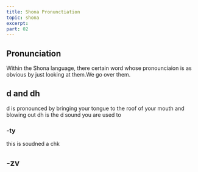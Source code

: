 ```yaml
---
title: Shona Pronunctiation
topic: shona
excerpt:
part: 02
---
```


## Pronunciation

Within the Shona language, there certain word whose pronounciaion is as obvious by just looking at them.We go over them.

## d and dh

d is pronounced by bringing your tongue to the roof of your mouth and blowing out
dh is the d sound you are used to

### -ty

this is soudned a chk

## -zv
